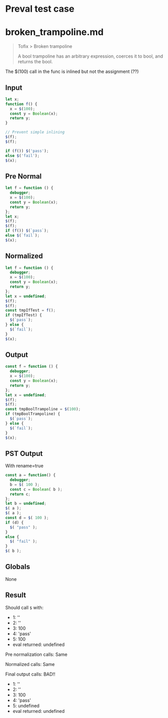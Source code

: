 # Preval test case

# broken_trampoline.md

> Tofix > Broken trampoline
>
> A bool trampoline has an arbitrary expression, coerces it to bool, and returns the bool.

The $(100) call in the func is inlined but not the assignment (??)

## Input

`````js filename=intro
let x;
function f() {
  x = $(100);
  const y = Boolean(x);
  return y;
}

// Prevent simple inlining
$(f);
$(f);

if (f()) $('pass');
else $('fail');
$(x);
`````

## Pre Normal

`````js filename=intro
let f = function () {
  debugger;
  x = $(100);
  const y = Boolean(x);
  return y;
};
let x;
$(f);
$(f);
if (f()) $(`pass`);
else $(`fail`);
$(x);
`````

## Normalized

`````js filename=intro
let f = function () {
  debugger;
  x = $(100);
  const y = Boolean(x);
  return y;
};
let x = undefined;
$(f);
$(f);
const tmpIfTest = f();
if (tmpIfTest) {
  $(`pass`);
} else {
  $(`fail`);
}
$(x);
`````

## Output

`````js filename=intro
const f = function () {
  debugger;
  x = $(100);
  const y = Boolean(x);
  return y;
};
let x = undefined;
$(f);
$(f);
const tmpBoolTrampoline = $(100);
if (tmpBoolTrampoline) {
  $(`pass`);
} else {
  $(`fail`);
}
$(x);
`````

## PST Output

With rename=true

`````js filename=intro
const a = function() {
  debugger;
  b = $( 100 );
  const c = Boolean( b );
  return c;
};
let b = undefined;
$( a );
$( a );
const d = $( 100 );
if (d) {
  $( "pass" );
}
else {
  $( "fail" );
}
$( b );
`````

## Globals

None

## Result

Should call `$` with:
 - 1: '<function>'
 - 2: '<function>'
 - 3: 100
 - 4: 'pass'
 - 5: 100
 - eval returned: undefined

Pre normalization calls: Same

Normalized calls: Same

Final output calls: BAD!!
 - 1: '<function>'
 - 2: '<function>'
 - 3: 100
 - 4: 'pass'
 - 5: undefined
 - eval returned: undefined
